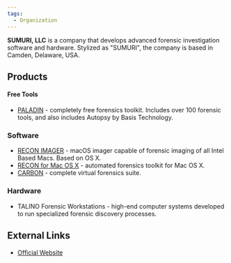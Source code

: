 ```yaml
---
tags:
  - Organization
---
```

**SUMURI, LLC** is a company that develops advanced forensic
investigation software and hardware. Stylized as "SUMURI", the company
is based in Camden, Delaware, USA.

## Products

#### Free Tools

- [PALADIN](paladin_forensic_suite_-_live_boot_ubuntu.md) -
  completely free forensics toolkit. Includes over 100 forensic tools,
  and also includes Autopsy by Basis Technology.

### Software

- [RECON IMAGER](recon_imager.md) - macOS
  imager capable of forensic imaging of all Intel Based Macs. Based on
  OS X.
- [RECON for Mac OS X](recon_for_mac_os_x.md) - automated
  forensics toolkit for Mac OS X.
- [CARBON](carbon.md) - complete virtual forensics suite.

### Hardware

- TALINO Forensic Workstations - high-end computer systems developed to
  run specialized forensic discovery processes.

## External Links

- [Official Website](http://www.sumuri.com/)
